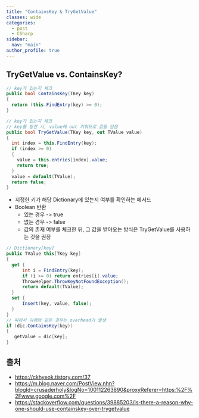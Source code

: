 ```yaml
---
title: "ContainsKey & TryGetValue"
classes: wide
categories: 
  - post
  - CSharp
sidebar:
  nav: "main"
author_profile: true
---
```


## TryGetValue vs. ContainsKey?
```csharp
// key가 있는지 체크
public bool ContainsKey(TKey key)
{
  return (this.FindEntry(key) >= 0);
}

// key가 있는지 체크
// key를 발견 시, value에 out 키워드로 값을 담음
public bool TryGetValue(TKey key, out TValue value)
{
  int index = this.FindEntry(key);
  if (index >= 0)
  {
    value = this.entries[index].value;
    return true;
  }
  value = default(TValue);
  return false;
}
```

* 지정한 키가 해당 Dictionary에 있는지 여부를 확인하는 메서드
* Boolean 반환 
  * 있는 경우 -> true
  * 없는 경우 -> false
  * 값의 존재 여부를 체크한 뒤, 그 값을 받아오는 방식은 TryGetValue를 사용하는 것을 권장

```csharp
// Dictionary[key]
public TValue this[TKey key] 
{
  get {
      int i = FindEntry(key);
      if (i >= 0) return entries[i].value;
      ThrowHelper.ThrowKeyNotFoundException();
      return default(TValue);
  }
  set {
      Insert(key, value, false);
  }
}
// 따라서 아래와 같은 경우는 overhead가 발생
if (dic.ContainsKey(key))
{
   getValue = dic[key];
}
```

## 출처   
* <https://ckhyeok.tistory.com/37>
* <https://m.blog.naver.com/PostView.nhn?blogId=crusaderholy&logNo=100112263890&proxyReferer=https:%2F%2Fwww.google.com%2F>
* <https://stackoverflow.com/questions/39885203/is-there-a-reason-why-one-should-use-containskey-over-trygetvalue>
